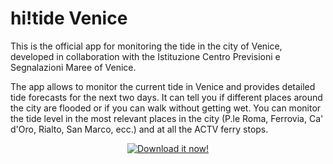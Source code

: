 hi!tide Venice
==============

This is the official app for monitoring the tide in the city of Venice, developed in collaboration with the Istituzione Centro Previsioni e Segnalazioni Maree of Venice.

The app allows to monitor the current tide in Venice and provides detailed tide forecasts for the next two days. It can tell you if different places around the city are flooded or if you can walk without getting wet. You can monitor the tide level in the most relevant places in the city (P.le Roma, Ferrovia, Ca' d'Oro, Rialto, San Marco, ecc.) and at all the ACTV ferry stops.

<p align="center">
<a href="https://play.google.com/store/apps/details?id=venice.amphitrite" target="_blank">
<img src="http://developer.android.com/images/brand/en_generic_rgb_wo_60.png" alt="Download it now!" />
</a>
</p>
